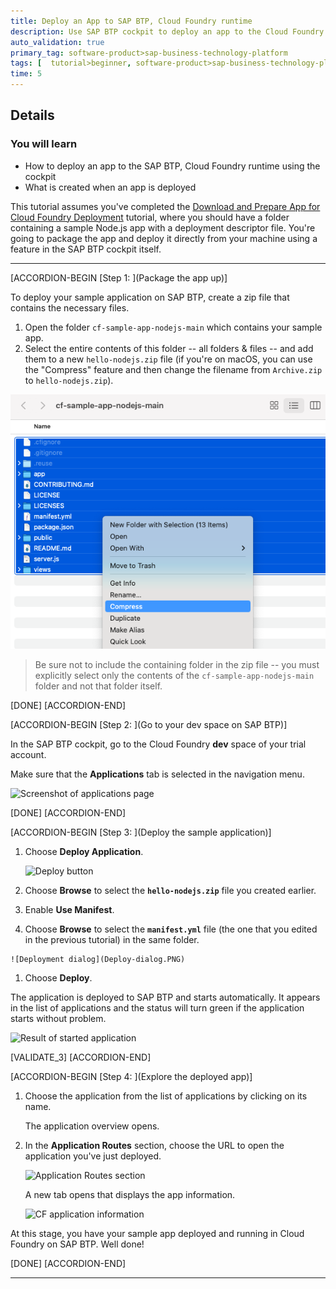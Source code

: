 ```yaml
---
title: Deploy an App to SAP BTP, Cloud Foundry runtime
description: Use SAP BTP cockpit to deploy an app to the Cloud Foundry runtime, then explore what was deployed and created.
auto_validation: true
primary_tag: software-product>sap-business-technology-platform
tags: [  tutorial>beginner, software-product>sap-business-technology-platform ]
time: 5
---
```


## Details
### You will learn
  - How to deploy an app to the SAP BTP, Cloud Foundry runtime using the cockpit
  - What is created when an app is deployed

This tutorial assumes you've completed the [Download and Prepare App for Cloud Foundry Deployment](cp-cf-dev-01-prepare-app) tutorial, where you should have a folder containing a sample Node.js app with a deployment descriptor file. You're going to package the app and deploy it directly from your machine using a feature in the SAP BTP cockpit itself.

---
[ACCORDION-BEGIN [Step 1: ](Package the app up)]

To deploy your sample application on SAP BTP, create a zip file that contains the necessary files.

 1. Open the folder `cf-sample-app-nodejs-main` which contains your sample app.
 1. Select the entire contents of this folder -- all folders & files -- and add them to a new `hello-nodejs.zip` file (if you're on macOS, you can use the "Compress" feature and then change the filename from `Archive.zip` to `hello-nodejs.zip`).

![Create zip](add-to-archive.png)

> Be sure not to include the containing folder in the zip file -- you must explicitly select only the contents of the `cf-sample-app-nodejs-main` folder and not that folder itself.

[DONE]
[ACCORDION-END]

[ACCORDION-BEGIN [Step 2: ](Go to your dev space on SAP BTP)]

In the SAP BTP cockpit, go to the Cloud Foundry **dev** space of your trial account.

Make sure that the **Applications** tab is selected in the navigation menu.

![Screenshot of applications page](Button-deploy-application.PNG)

[DONE]
[ACCORDION-END]

[ACCORDION-BEGIN [Step 3: ](Deploy the sample application)]

 1. Choose **Deploy Application**.

    ![Deploy button](Button-deploy-application.PNG)

 1. Choose **Browse** to select the **`hello-nodejs.zip`** file you created earlier.

 1. Enable **Use Manifest**.

 1.  Choose **Browse** to select the **`manifest.yml`** file (the one that you edited in the previous tutorial) in the same folder.

    ![Deployment dialog](Deploy-dialog.PNG)

 1.  Choose **Deploy**.

The application is deployed to SAP BTP and starts automatically. It appears in the list of applications and the status will turn green if the application starts without problem.

![Result of started application](Started-app2.PNG)

[VALIDATE_3]
[ACCORDION-END]


[ACCORDION-BEGIN [Step 4: ](Explore the deployed app)]

1. Choose the application from the list of applications by clicking on its name.

    The application overview opens.

1. In the **Application Routes** section, choose the URL to open the application you've just deployed.

    ![Application Routes section](Application-Route.PNG)

    A new tab opens that displays the app information.

    ![CF application information](App-CF.PNG)

At this stage, you have your sample app deployed and running in Cloud Foundry on SAP BTP. Well done!

[DONE]
[ACCORDION-END]

---
